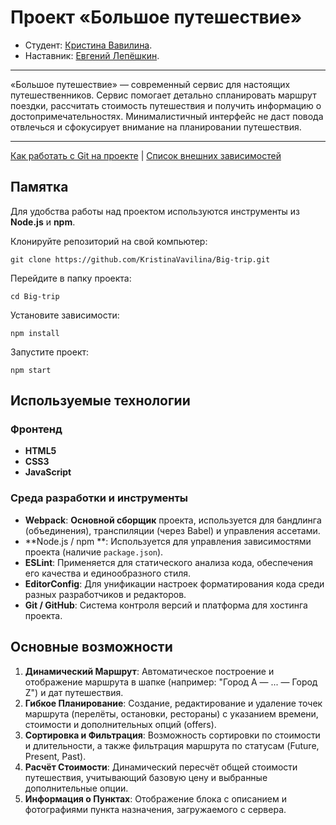 # Проект «Большое путешествие»

* Студент: [Кристина Вавилина](https://up.htmlacademy.ru/univer-js2/4/user/2435413).
* Наставник: [Евгений Лепёшкин](https://htmlacademy.ru/profile/spearance).

---

«Большое путешествие» — современный сервис для настоящих путешественников. Сервис помогает детально спланировать маршрут поездки, рассчитать стоимость путешествия и получить информацию о достопримечательностях. Минималистичный интерфейс не даст повода отвлечься и сфокусирует внимание на планировании путешествия.

---
[Как работать с Git на проекте](Contributing.md) | [Список внешних зависимостей](requirements.md)

## Памятка

Для удобства работы над проектом используются инструменты из **Node.js** и **npm**.

Клонируйте репозиторий на свой компьютер:
```
git clone https://github.com/KristinaVavilina/Big-trip.git
```

Перейдите в папку проекта:

```
cd Big-trip
```

Установите зависимости:

```
npm install
```

Запустите проект:

```
npm start
```

## Используемые технологии

### Фронтенд

* **HTML5**
* **CSS3**
* **JavaScript**

### Среда разработки и инструменты

* **Webpack**: **Основной сборщик** проекта, используется для бандлинга (объединения), транспиляции (через Babel) и управления ассетами.
* **Node.js / npm **: Используется для управления зависимостями проекта (наличие `package.json`).
* **ESLint**: Применяется для статического анализа кода, обеспечения его качества и единообразного стиля.
* **EditorConfig**: Для унификации настроек форматирования кода среди разных разработчиков и редакторов.
* **Git / GitHub**: Система контроля версий и платформа для хостинга проекта.

## Основные возможности

1. **Динамический Маршрут**: Автоматическое построение и отображение маршрута в шапке (например: "Город A — ... — Город Z") и дат путешествия.
2. **Гибкое Планирование**: Создание, редактирование и удаление точек маршрута (перелёты, остановки, рестораны) с указанием времени, стоимости и дополнительных опций (offers).
3. **Сортировка и Фильтрация**: Возможность сортировки по стоимости и длительности, а также фильтрация маршрута по статусам (Future, Present, Past).
4. **Расчёт Стоимости**: Динамический пересчёт общей стоимости путешествия, учитывающий базовую цену и выбранные дополнительные опции.
5. **Информация о Пунктах**: Отображение блока с описанием и фотографиями пункта назначения, загружаемого с сервера.
